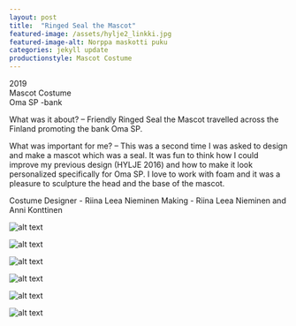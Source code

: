 ```yaml
---
layout: post
title:  "Ringed Seal the Mascot"
featured-image: /assets/hylje2_linkki.jpg
featured-image-alt: Norppa maskotti puku
categories: jekyll update
productionstyle: Mascot Costume
---
```

  2019  
  Mascot Costume  
  Oma SP -bank  
<p></p>
<div class="post-text-alone"> 
  What was it about? – Friendly Ringed Seal the Mascot travelled across the Finland promoting the bank Oma SP.
<p></p>
  What was important for me? – This was a second time I was asked to design and make a mascot which was a seal. It was fun to think how I could improve my previous design (HYLJE 2016) and how to make it look personalized specifically for Oma SP. I love to work with foam and it was a pleasure to sculpture the head and the base of the mascot.
</div>
<p></p>
  Costume Designer - Riina Leea Nieminen  
  Making - Riina Leea Nieminen and Anni Konttinen  

![alt text](/assets/projects/norppa1.jpg)

![alt text](/assets/projects/norppa2.jpg)

![alt text](/assets/projects/norppa3.jpg)

![alt text](/assets/projects/norppa4.jpg)

![alt text](/assets/projects/norppa5.jpg)

![alt text](/assets/projects/norppa6.jpg)
